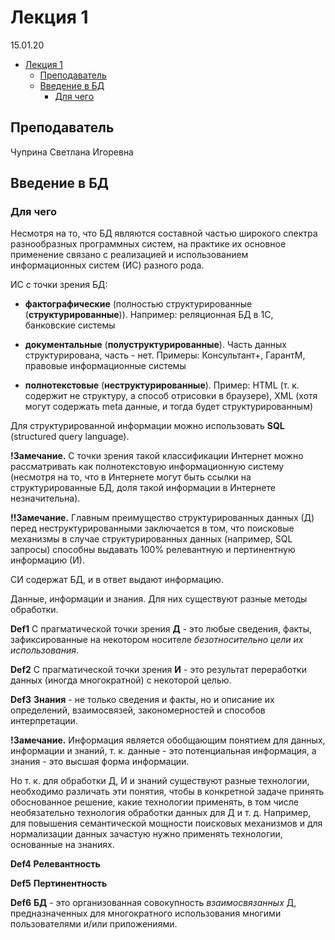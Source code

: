 # Лекция 1

15.01.20

- [Лекция 1](#Лекция-1)
  - [Преподаватель](#Преподаватель)
  - [Введение в БД](#Введение-в-БД)
    - [Для чего](#Для-чего)

## Преподаватель

Чуприна Светлана Игоревна

## Введение в БД

### Для чего

Несмотря на то, что БД являются составной частью широкого спектра разнообразных программных систем, на практике их основное применение связано с реализацией и использованием информационных систем (ИС) разного рода.

ИС с точки зрения БД:

- __фактографические__ (полностью структурированные (__структурированные__)). Например: реляционная БД в 1С, банковские системы

- __документальные__ (__полуструктурированные__). Часть данных структурирована, часть - нет. Примеры: Консультант+, ГарантМ, правовые информационные системы

- __полнотекстовые__ (__неструктурированные__). Пример: HTML (т. к. содержит не структуру, а способ отрисовки в браузере), XML (хотя могут содержать meta данные, и тогда будет структурированным)

Для структурированной информации можно использовать __SQL__ (structured query language).

__!Замечание.__ С точки зрения такой классификации Интернет можно рассматривать как полнотекстовую информационную систему (несмотря на то, что в Интернете могут быть ссылки на структурированные БД, доля такой информации в Интернете незначительна).

__!!Замечание.__ Главным преимущество структурированных данных (Д) перед неструктурированными заключается в том, что поисковые механизмы в случае структурированных данных (например, SQL запросы) способны выдавать 100% релевантную и пертинентную информацию (И).

СИ содержат БД, и в ответ выдают информацию.

Данные, информации и знания. Для них существуют разные методы обработки.

__Def1__ С прагматической точки зрения __Д__ - это любые сведения, факты, зафиксированные на некотором носителе _безотносительно цели их использования_.

__Def2__ С прагматической точки зрения __И__ - это результат переработки данных (иногда многократной) с некоторой целью.

__Def3__ __Знания__ - не только сведения и факты, но и описание их определений, взаимосвязей, закономерностей и способов интерпретации.

__!Замечание.__ Информация является обобщающим понятием для данных, информации и знаний, т. к. данные - это потенциальная информация, а знания - это высшая форма информации.

Но т. к. для обработки Д, И и знаний существуют разные технологии, необходимо различать эти понятия, чтобы в конкретной задаче принять обоснованное решение, какие технологии применять, в том числе необязательно технология обработки данных для Д и т. д. Например, для повышения семантической мощности поисковых механизмов и для нормализации данных зачастую нужно применять технологии, основанные на знаниях.

__Def4__ __Релевантность__

__Def5__ __Пертинентность__

__Def6__ __БД__ - это организованная совокупность _взаимосвязанных_ Д, предназначенных для многократного использования многими пользователями и/или приложениями.
